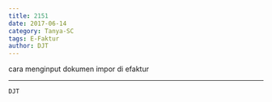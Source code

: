 ```yaml
---
title: 2151
date: 2017-06-14
category: Tanya-SC
tags: E-Faktur
author: DJT
---
```


cara menginput dokumen impor di efaktur

---



`DJT`
